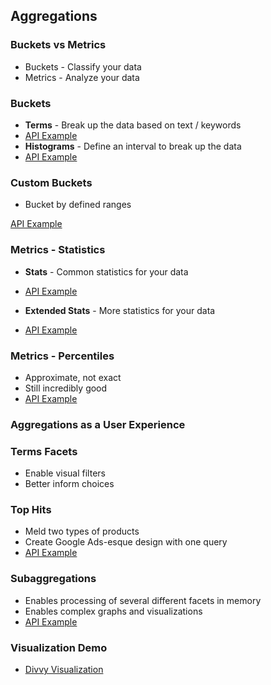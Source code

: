 ## Aggregations


### Buckets vs Metrics

* Buckets - Classify your data
* Metrics - Analyze your data


### Buckets

* **Terms** - Break up the data based on text / keywords
* [API Example](http://esdemo.local:9200/_plugin/marvel/sense/#07-aggregations,L5)
* **Histograms** - Define an interval to break up the data
* [API Example](http://esdemo.local:9200/_plugin/marvel/sense/#07-aggregations,S7.7)


### Custom Buckets

* Bucket by defined ranges

[API Example](http://esdemo.local:9200/_plugin/marvel/sense/#07-aggregations,S7.6)


### Metrics - Statistics

* **Stats** - Common statistics for your data

* [API Example](http://esdemo.local:9200/_plugin/marvel/sense/#07-aggregations,S7.2)

* **Extended Stats** - More statistics for your data

* [API Example](http://esdemo.local:9200/_plugin/marvel/sense/#07-aggregations,S7.3)


### Metrics - Percentiles

* Approximate, not exact
* Still incredibly good
* [API Example](http://esdemo.local:9200/_plugin/marvel/sense/#07-aggregations,S7.4)


### Aggregations as a User Experience


### Terms Facets
* Enable visual filters
* Better inform choices


### Top Hits
* Meld two types of products
* Create Google Ads-esque design with one query
* [API Example](http://esdemo.local:9200/_plugin/marvel/sense/#07-aggregations,S7.9)


### Subaggregations
* Enables processing of several different facets in memory
* Enables complex graphs and visualizations
* [API Example](http://esdemo.local:9200/_plugin/marvel/sense/#07-aggregations,S7.10)


### Visualization Demo

* [Divvy Visualization](http://es1.local/visualizations/)